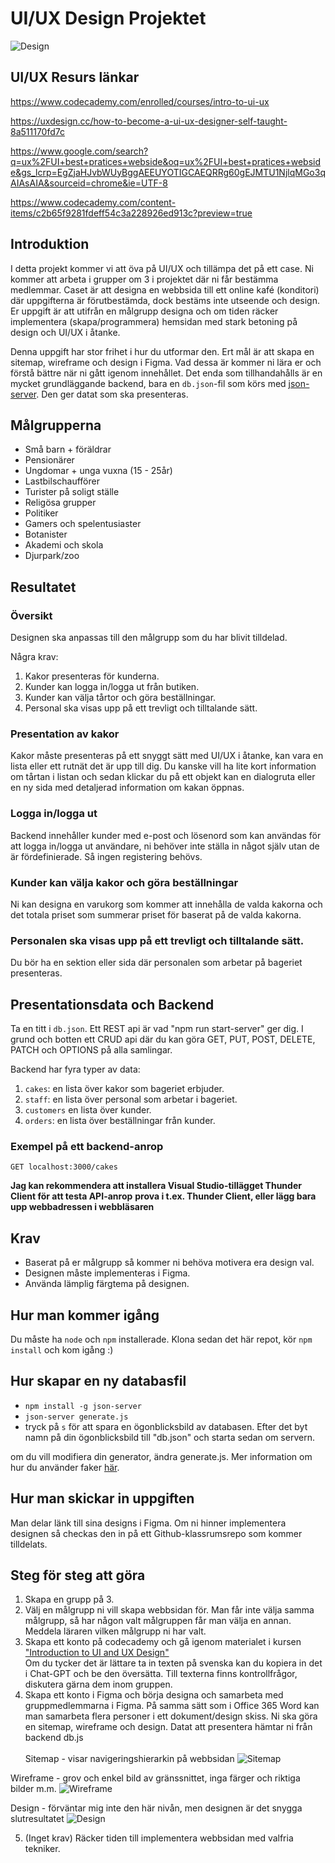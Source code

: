 # UI/UX Design Projektet

 ![Design](https://www.intelivita.com/wp-content/uploads/2023/10/Steps-of-Software-Development-Process.webp)

## UI/UX Resurs länkar

<https://www.codecademy.com/enrolled/courses/intro-to-ui-ux>

<https://uxdesign.cc/how-to-become-a-ui-ux-designer-self-taught-8a511170fd7c> <br>

<https://www.google.com/search?q=ux%2FUI+best+pratices+webside&oq=ux%2FUI+best+pratices+webside&gs_lcrp=EgZjaHJvbWUyBggAEEUYOTIGCAEQRRg60gEJMTU1NjlqMGo3qAIAsAIA&sourceid=chrome&ie=UTF-8> <br>

<https://www.codecademy.com/content-items/c2b65f9281fdeff54c3a228926ed913c?preview=true>

## Introduktion
I detta projekt kommer vi att öva på UI/UX och tillämpa det på ett case. 
Ni kommer att arbeta i grupper om 3 i projektet där ni får bestämma medlemmar. 
Caset är att designa en webbsida till ett online kafé (konditori) där uppgifterna är förutbestämda, dock bestäms inte utseende och design. 
Er uppgift är att utifrån en målgrupp designa och om tiden räcker implementera (skapa/programmera) hemsidan med stark betoning på design och UI/UX i åtanke.

Denna uppgift har stor frihet i hur du utformar den. 
Ert mål är att skapa en sitemap, wireframe och design i Figma. Vad dessa är kommer ni lära er och förstå bättre när ni gått igenom innehållet.
Det enda som tillhandahålls är en mycket grundläggande backend, bara en `db.json`-fil som körs med [json-server](https://www.npmjs.com/package/json-server). Den ger datat som ska presenteras. 

## Målgrupperna
* Små barn + föräldrar
* Pensionärer
* Ungdomar + unga vuxna (15 - 25år)
* Lastbilschaufförer
* Turister på soligt ställe
* Religösa grupper
* Politiker
* Gamers och spelentusiaster
* Botanister
* Akademi och skola
* Djurpark/zoo

## Resultatet

### Översikt

Designen ska anpassas till den målgrupp som du har blivit tilldelad.

Några krav:
1. Kakor presenteras för kunderna.
2. Kunder kan logga in/logga ut från butiken.
3. Kunder kan välja tårtor och göra beställningar.
4. Personal ska visas upp på ett trevligt och tilltalande sätt.

### Presentation av kakor

Kakor måste presenteras på ett snyggt sätt med UI/UX i åtanke, kan vara en lista eller ett rutnät det är upp till dig.
Du kanske vill ha lite kort information om tårtan i listan och sedan klickar du på ett objekt kan en dialogruta eller en ny sida med detaljerad information om kakan öppnas.

### Logga in/logga ut

Backend innehåller kunder med e-post och lösenord som kan användas för att logga in/logga ut användare, ni behöver inte ställa in något själv utan de är fördefinierade. Så ingen registering behövs.

### Kunder kan välja kakor och göra beställningar

Ni kan designa en varukorg som kommer att innehålla de valda kakorna och det totala priset som summerar priset för baserat på de valda kakorna.

### Personalen ska visas upp på ett trevligt och tilltalande sätt.

Du bör ha en sektion eller sida där personalen som arbetar på bageriet presenteras.

## Presentationsdata och Backend

Ta en titt i `db.json`.
Ett REST api är vad "npm run start-server" ger dig. 
I grund och botten ett CRUD api där du kan göra GET, PUT, POST, DELETE, PATCH och OPTIONS på alla samlingar.

Backend har fyra typer av data:

1. `cakes`: en lista över kakor som bageriet erbjuder.
2. `staff`: en lista över personal som arbetar i bageriet.
3. `customers` en lista över kunder.
4. `orders`: en lista över beställningar från kunder.

### Exempel på ett backend-anrop

`GET localhost:3000/cakes`

**Jag kan rekommendera att installera Visual Studio-tillägget Thunder Client för att testa API-anrop**
**prova i t.ex. Thunder Client, eller lägg bara upp webbadressen i webbläsaren**

## Krav
- Baserat på er målgrupp så kommer ni behöva motivera era design val.
- Designen måste implementeras i Figma.
- Använda lämplig färgtema på designen.

## Hur man kommer igång

Du måste ha `node` och `npm` installerade. Klona sedan det här repot, kör `npm install` och kom igång :)

## Hur skapar en ny databasfil

- `npm install -g json-server`
- `json-server generate.js`
- tryck på `s` för att spara en ögonblicksbild av databasen. Efter det byt namn på din ögonblicksbild till "db.json" och starta sedan om servern.

om du vill modifiera din generator, ändra generate.js. Mer information om hur du använder faker [här](https://github.com/marak/Faker.js/).

## Hur man skickar in uppgiften
Man delar länk till sina designs i Figma.
Om ni hinner implementera designen så checkas den in på ett Github-klassrumsrepo som kommer tilldelats.

## Steg för steg att göra

1. Skapa en grupp på 3.
2. Välj en målgrupp ni vill skapa webbsidan för. Man får inte välja samma målgrupp, så har någon valt målgruppen får man välja en annan. Meddela läraren vilken målgrupp ni har valt.
3. Skapa ett konto på codecademy och gå igenom materialet i kursen ["Introduction to UI and UX Design"](https://www.codecademy.com/enrolled/courses/intro-to-ui-ux)<br>
Om du tycker det är lättare ta in texten på svenska kan du kopiera in det i Chat-GPT och be den översätta. Till texterna finns kontrollfrågor, diskutera gärna dem inom gruppen.
4.  Skapa ett konto i Figma och börja designa och samarbeta med gruppmedlemmarna i Figma. På samma sätt som i Office 365 Word kan man samarbeta flera personer i ett dokument/design skiss.
Ni ska göra en sitemap, wireframe och design. Datat att presentera hämtar ni från backend db.js<br><br>
Sitemap - visar navigeringshierarkin på webbsidan
![Sitemap](https://www.syntacticsinc.com/wp-content/uploads/2023/08/image_2023_08_07T05_05_52_722Z-1024x456.png)

Wireframe - grov och enkel bild av gränssnittet, inga färger och riktiga bilder m.m.
 ![Wireframe](https://t3.ftcdn.net/jpg/03/67/11/50/360_F_367115012_XKquocU4xrg79qEk9ZhUWuuEoJlyUTsr.jpg)

Design - förväntar mig inte den här nivån, men designen är det snygga slutresultatet
 ![Design](https://s3u.tmimgcdn.com/u46522830/c9e09baa48733183073b6aaea2efecf4.jpg)


5. (Inget krav) Räcker tiden till implementera webbsidan med valfria tekniker.
